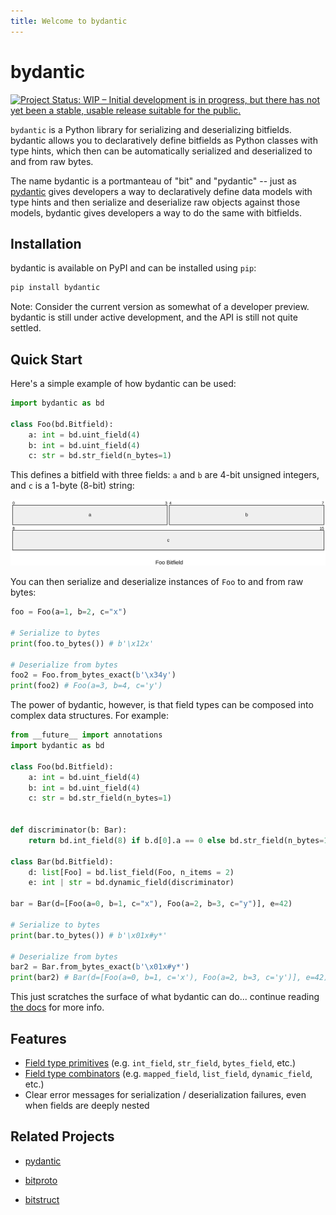 ```yaml
---
title: Welcome to bydantic
---
```


<!-- BEGIN CONTENT -->

# bydantic

[![Project Status: WIP – Initial development is in progress, but there has not yet been a stable, usable release suitable for the public.](https://www.repostatus.org/badges/latest/wip.svg)](https://www.repostatus.org/#wip)

`bydantic` is a Python library for serializing and deserializing bitfields.
bydantic allows you to declaratively define bitfields as Python classes with
type hints, which then can be automatically serialized and deserialized to and
from raw bytes.

The name bydantic is a portmanteau of "bit" and "pydantic" -- just as
[pydantic](https://docs.pydantic.dev) gives developers a way to declaratively
define data models with type hints and then serialize and deserialize raw
objects against those models, bydantic gives developers a way to do the same
with bitfields.

## Installation

bydantic is available on PyPI and can be installed using `pip`:

```bash
pip install bydantic
```

Note: Consider the current version as somewhat of a developer preview. bydantic
is still under active development, and the API is still not quite settled.

## Quick Start

Here's a simple example of how bydantic can be used:

```python
import bydantic as bd

class Foo(bd.Bitfield):
    a: int = bd.uint_field(4)
    b: int = bd.uint_field(4)
    c: str = bd.str_field(n_bytes=1)
```

This defines a bitfield with three fields: `a` and `b` are 4-bit unsigned
integers, and `c` is a 1-byte (8-bit) string:

![Bitfield Diagram](assets/example_foo.svg)

You can then serialize and deserialize instances of `Foo` to and from raw bytes:

```python
foo = Foo(a=1, b=2, c="x")

# Serialize to bytes
print(foo.to_bytes()) # b'\x12x'

# Deserialize from bytes
foo2 = Foo.from_bytes_exact(b'\x34y')
print(foo2) # Foo(a=3, b=4, c='y')
```

The power of bydantic, however, is that field types can be composed into complex
data structures. For example:

```python
from __future__ import annotations
import bydantic as bd

class Foo(bd.Bitfield):
    a: int = bd.uint_field(4)
    b: int = bd.uint_field(4)
    c: str = bd.str_field(n_bytes=1)


def discriminator(b: Bar):
    return bd.int_field(8) if b.d[0].a == 0 else bd.str_field(n_bytes=1)

class Bar(bd.Bitfield):
    d: list[Foo] = bd.list_field(Foo, n_items = 2)
    e: int | str = bd.dynamic_field(discriminator)

bar = Bar(d=[Foo(a=0, b=1, c="x"), Foo(a=2, b=3, c="y")], e=42)

# Serialize to bytes
print(bar.to_bytes()) # b'\x01x#y*'

# Deserialize from bytes
bar2 = Bar.from_bytes_exact(b'\x01x#y*')
print(bar2) # Bar(d=[Foo(a=0, b=1, c='x'), Foo(a=2, b=3, c='y')], e=42)
```

This just scratches the surface of what bydantic can do... continue reading
[the docs](https://kylehusmann.com/bydantic/getting-started) for more info.

## Features

- [Field type primitives](https://kylehusmann.com/bydantic/field-type-reference#field-type-primitives)
  (e.g. `int_field`, `str_field`, `bytes_field`, etc.)
- [Field type combinators](https://kylehusmann.com/bydantic/field-type-reference#field-type-combinators)
  (e.g. `mapped_field`, `list_field`, `dynamic_field`, etc.)
- Clear error messages for serialization / deserialization failures, even when
  fields are deeply nested

## Related Projects

- [pydantic](https://docs.pydantic.dev)

- [bitproto](https://bitproto.readthedocs.io/)

- [bitstruct](https://bitstruct.readthedocs.io/)
